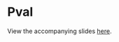 # Pval

View the accompanying slides [here](https://forest-canopy.github.io/assets/pval/pval.html#1).
